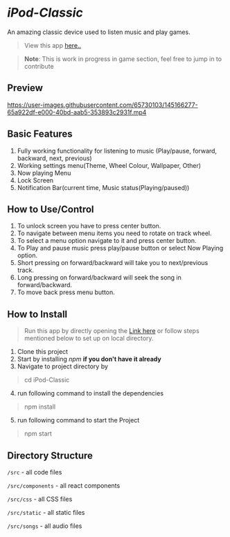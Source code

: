 # _iPod-Classic_

An amazing classic device used to listen music and play games.

> View this app [here..](https://chirag482.github.io/iPod-classic/)

> **Note**: This is work in progress in game section, feel free to jump in to contribute

## Preview

https://user-images.githubusercontent.com/65730103/145166277-65a922df-e000-40bd-aab5-353893c2931f.mp4

## Basic Features

1. Fully working functionality for listening to music (Play/pause, forward, backward, next, previous)
2. Working settings menu(Theme, Wheel Colour, Wallpaper, Other)
3. Now playing Menu
4. Lock Screen
5. Notification Bar(current time, Music status(Playing/paused))

## How to Use/Control

1. To unlock screen you have to press center button.
2. To navigate between menu items you need to rotate on track wheel.
3. To select a menu option navigate to it and press center button.
4. To Play and pause music press play/pause button or select Now Playing option.
5. Short pressing on forward/backward will take you to next/previous track.
6. Long pressing on forward/backward will seek the song in forward/backward.
7. To move back press menu button.





## How to Install

> Run this app by directly opening the [Link here](https://chirag482.github.io/iPod-classic/) or follow steps mentioned below to set up on local directory.

1. Clone this project
2. Start by installing _npm_ **if you don't have it already**
3. Navigate to project directory by
> cd iPod-Classic
4. run following command to install the dependencies
> npm install
5. run following command to start the Project
> npm start

## Directory Structure

``` /src ``` - all code files

``` /src/components ``` - all react components

``` /src/css ``` - all CSS files

``` /src/static ``` - all static files

``` /src/songs ``` - all audio files
